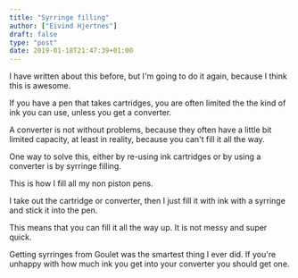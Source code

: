 ```yaml
---
title: "Syrringe filling"
author: ["Eivind Hjertnes"]
draft: false
type: "post"
date: 2019-01-18T21:47:39+01:00
---
```


I have written about this before, but I'm going to do it again, because
I think this is awesome.

If you have a pen that takes cartridges, you are often limited the the
kind of ink you can use, unless you get a converter.

A converter is not without problems, because they often have a little
bit limited capacity, at least in reality, because you can't fill it all
the way.

One way to solve this, either by re-using ink cartridges or by using a
converter is by syrringe filling.

This is how I fill all my non piston pens.

I take out the cartridge or converter, then I just fill it with ink with
a syrringe and stick it into the pen.

This means that you can fill it all the way up. It is not messy and
super quick.

Getting syrringes from Goulet was the smartest thing I ever did. If
you're unhappy with how much ink you get into your converter you should
get one.
